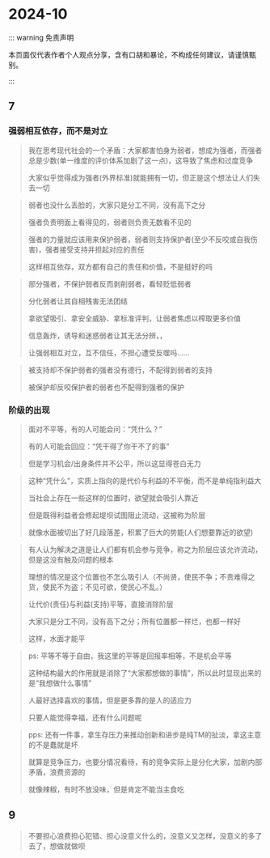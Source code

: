 # 2024-10

::: warning 免责声明

本页面仅代表作者个人观点分享，含有口胡和暴论，不构成任何建议，请谨慎甄别。

:::

## 7

### 强弱相互依存，而不是对立

> 我在思考现代社会的一个矛盾：大家都害怕身为弱者，想成为强者，而强者总是少数(单一维度的评价体系加剧了这一点)，这导致了焦虑和过度竞争
>
> 大家似乎觉得成为强者(外界标准)就能拥有一切，但正是这个想法让人们失去一切

> 弱者也没什么丢脸的，大家只是分工不同，没有高下之分
>
> 强者负责明面上看得见的，弱者则负责无数看不见的
>
> 强者的力量就应该用来保护弱者，弱者则支持保护者(至少不反咬或自我伤害)，强者接受支持并担起对应的责任
>
> 这样相互依存，双方都有自己的责任和价值，不是挺好的吗

> 部分强者，不保护弱者反而剥削弱者，看轻贬低弱者
>
> 分化弱者让其自相残害无法团结
>
> 拿欲望吸引、拿安全威胁、拿标准评判，让弱者焦虑以榨取更多价值
>
> 信息轰炸，诱导和迷惑弱者让其无法分辨，，
>
> 让强弱相互对立，互不信任，不担心遭受反噬吗……

> 被支持却不保护弱者的强者没有德行，不配得到弱者的支持
>
> 被保护却反咬保护者的弱者也不配得到强者的保护

### 阶级的出现

> 面对不平等，有的人可能会问：“凭什么？”
>
> 有的人可能会回应：“凭干得了你干不了的事”
>
> 但是学习机会/出身条件并不公平，所以这显得苍白无力

> 这种“凭什么”，实质上指向的是代价与利益的不平衡，而不是单纯指利益大
>
> 当社会上存在一些这样的位置时，欲望就会吸引人靠近
>
> 但是既得利益者会修起堤坝试图阻止流动，这被称为阶层
>
> 就像水面被切出了好几段落差，积累了巨大的势能(人们想要靠近的欲望)

> 有人认为解决之道是让人们都有机会参与竞争，称之为阶层应该允许流动，但是这没有触及问题的根本
>
> 理想的情况是这个位置也不怎么吸引人（不尚贤，使民不争；不贵难得之货，使民不为盗；不见可欲，使民心不乱。）
>
> 让代价(责任)与利益(支持)平等，直接消除阶层
>
> 大家只是分工不同，没有高下之分；所有位置都一样烂，也都一样好
>
> 这样，水面才能平

> ps: 平等不等于自由，我这里的平等是回报率相等，不是机会平等
>
> 这种结构最大的作用就是消除了“大家都想做的事情”，所以此时显现出来的是“我想做什么事情”
>
> 人最好选择喜欢的事情，但是更多靠的是人的适应力
>
> 只要人能觉得幸福，还有什么问题呢

> pps: 还有一件事，拿生存压力来推动创新和进步是纯TM的扯淡，拿这主意的不是蠢就是坏
>
> 就算是竞争压力，也要分情况看待，有的竞争实际上是分化大家，加剧内部矛盾，浪费资源的
>
> 就像辣椒，有时不放没味，但是肯定不能当主食吃

## 9

> 不要担心浪费担心犯错、担心没意义什么的，没意义又怎样，没意义的多了去了，想做就做呗

